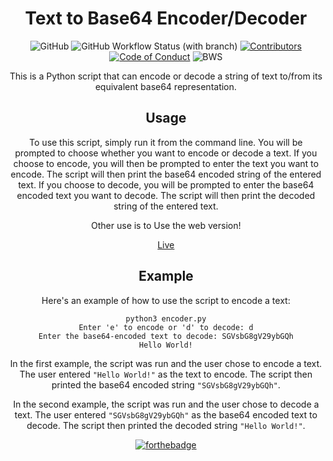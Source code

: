 <div align="center">
<h1>Text to Base64 Encoder/Decoder</h1>

![GitHub](https://img.shields.io/github/license/ruihq/text-to-base64)
![GitHub Workflow Status (with branch)](https://img.shields.io/github/actions/workflow/status/ruihq/text-to-base64/jekyll-gh-pages.yml?branch=main)
[![Contributors](https://img.shields.io/badge/Contributors-4-brightgreen?style=flat)](CONTRIBUTORS.md)
[![Code of Conduct](https://img.shields.io/badge/%E2%9D%A4%EF%B8%8F-CODE%20OF%20CONDUCT-brightgreen)](https://github.com/ruihq/text-to-base64/blob/main/CODE_OF_CONDUCT.md)
![BWS](https://img.shields.io/badge/-Built%20With%20Swag-brightgreen)

This is a Python script that can encode or decode a string of text to/from its equivalent base64 representation.

## Usage

To use this script, simply run it from the command line. You will be prompted to choose whether you want to encode or decode a text. If you choose to encode, you will then be prompted to enter the text you want to encode. The script will then print the base64 encoded string of the entered text. If you choose to decode, you will be prompted to enter the base64 encoded text you want to decode. The script will then print the decoded string of the entered text.

Other use is to Use the web version!

[Live](https://ruihq.github.io/text-to-base64/)

## Example

Here's an example of how to use the script to encode a text:

```
python3 encoder.py
Enter 'e' to encode or 'd' to decode: d
Enter the base64-encoded text to decode: SGVsbG8gV29ybGQh
Hello World!
```

In the first example, the script was run and the user chose to encode a text. The user entered `"Hello World!"` as the text to encode. The script then printed the base64 encoded string `"SGVsbG8gV29ybGQh"`.

In the second example, the script was run and the user chose to decode a text. The user entered `"SGVsbG8gV29ybGQh"` as the base64 encoded text to decode. The script then printed the decoded string `"Hello World!"`.

[![forthebadge](https://forthebadge.com/images/badges/built-with-love.svg)](https://forthebadge.com)
</div>

